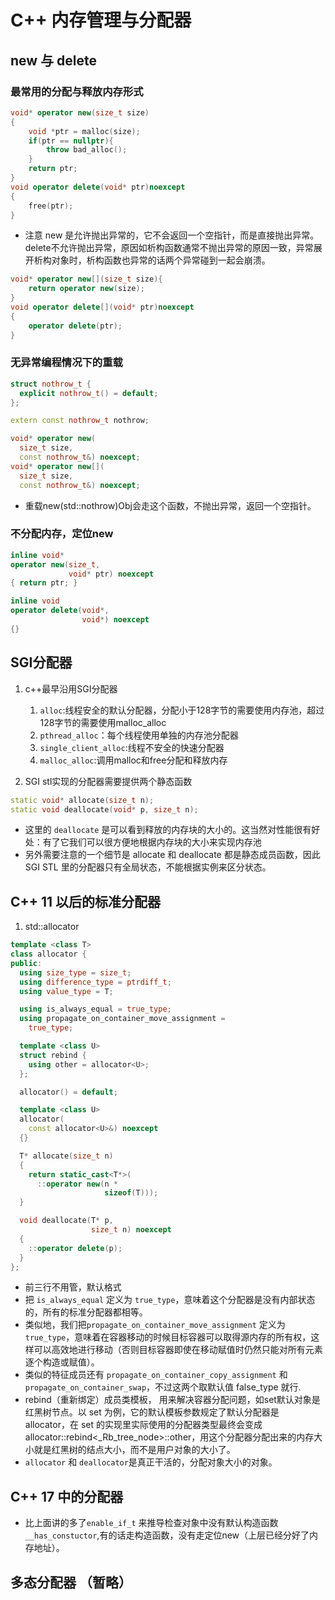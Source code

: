 <!--
 * @Author: zzzzztw
 * @Date: 2023-09-16 10:54:36
 * @LastEditors: Do not edit
 * @LastEditTime: 2023-09-19 15:45:21
 * @FilePath: /myLearning/modernC++/15.内存管理：分配器.md
-->
# C++ 内存管理与分配器

## new 与 delete

### 最常用的分配与释放内存形式

```cpp
void* operator new(size_t size)
{
    void *ptr = malloc(size);
    if(ptr == nullptr){
        throw bad_alloc();
    }
    return ptr;
}
void operator delete(void* ptr)noexcept
{
    free(ptr);
}
```
* 注意 new 是允许抛出异常的，它不会返回一个空指针，而是直接抛出异常。delete不允许抛出异常，原因如析构函数通常不抛出异常的原因一致，异常展开析构对象时，析构函数也异常的话两个异常碰到一起会崩溃。

```cpp
void* operator new[](size_t size){
    return operator new(size);
}
void operator delete[](void* ptr)noexcept
{
    operator delete(ptr);
}

```

### 无异常编程情况下的重载

```cpp
struct nothrow_t {
  explicit nothrow_t() = default;
};

extern const nothrow_t nothrow;

void* operator new(
  size_t size,
  const nothrow_t&) noexcept;
void* operator new[](
  size_t size,
  const nothrow_t&) noexcept;

```
* 重载new(std::nothrow)Obj会走这个函数，不抛出异常，返回一个空指针。

### 不分配内存，定位new

```cpp
inline void*
operator new(size_t,
             void* ptr) noexcept
{ return ptr; }

inline void
operator delete(void*,
                void*) noexcept
{}
```

## SGI分配器

1. c++最早沿用SGI分配器
   1. ```alloc```:线程安全的默认分配器，分配小于128字节的需要使用内存池，超过128字节的需要使用malloc_alloc
   2. ```pthread_alloc```：每个线程使用单独的内存池分配器
   3. ```single_client_alloc```:线程不安全的快速分配器
   4. ```malloc_alloc```:调用malloc和free分配和释放内存

2. SGI stl实现的分配器需要提供两个静态函数
```cpp
static void* allocate(size_t n);
static void deallocate(void* p, size_t n);
```

* 这里的 ```deallocate``` 是可以看到释放的内存块的大小的。这当然对性能很有好处：有了它我们可以很方便地根据内存块的大小来实现内存池
* 另外需要注意的一个细节是 allocate 和 deallocate 都是静态成员函数，因此 SGI STL 里的分配器只有全局状态，不能根据实例来区分状态。

## C++ 11 以后的标准分配器

1. std::allocator
```cpp
template <class T>
class allocator {
public:
  using size_type = size_t;
  using difference_type = ptrdiff_t;
  using value_type = T;

  using is_always_equal = true_type;
  using propagate_on_container_move_assignment =
    true_type;

  template <class U>
  struct rebind {
    using other = allocator<U>;
  };

  allocator() = default;

  template <class U>
  allocator(
    const allocator<U>&) noexcept
  {}

  T* allocate(size_t n)
  {
    return static_cast<T*>(
      ::operator new(n *
                     sizeof(T)));
  }

  void deallocate(T* p,
                  size_t n) noexcept
  {
    ::operator delete(p);
  }
};
```
* 前三行不用管，默认格式
* 把 ```is_always_equal``` 定义为 ```true_type```，意味着这个分配器是没有内部状态的，所有的标准分配器都相等。
* 类似地，我们把```propagate_on_container_move_assignment``` 定义为 ```true_type```，意味着在容器移动的时候目标容器可以取得源内存的所有权，这样可以高效地进行移动（否则目标容器即使在移动赋值时仍然只能对所有元素逐个构造或赋值）。
* 类似的特征成员还有 ```propagate_on_container_copy_assignment``` 和 ```propagate_on_container_swap```，不过这两个取默认值 false_type 就行.
* rebind（重新绑定）成员类模板， 用来解决容器分配问题，如set默认对象是红黑树节点。以 set 为例，它的默认模板参数规定了默认分配器是 allocator，在 set 的实现里实际使用的分配器类型最终会变成 allocator::rebind<_Rb_tree_node>::other，用这个分配器分配出来的内存大小就是红黑树的结点大小，而不是用户对象的大小了。
* ```allocator``` 和 ```deallocator```是真正干活的，分配对象大小的对象。

## C++ 17 中的分配器
* 比上面讲的多了```enable_if_t``` 来推导检查对象中没有默认构造函数``` __has_constuctor ```,有的话走构造函数，没有走定位new（上层已经分好了内存地址）。

## 多态分配器 （暂略）